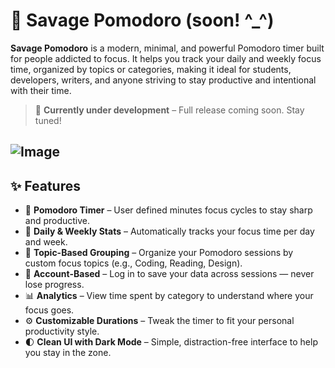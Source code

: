 # 🧠 Savage Pomodoro (soon! ^_^)

**Savage Pomodoro** is a modern, minimal, and powerful Pomodoro timer built for people addicted to focus. It helps you track your daily and weekly focus time, organized by topics or categories, making it ideal for students, developers, writers, and anyone striving to stay productive and intentional with their time.

> 🚧 **Currently under development** – Full release coming soon. Stay tuned!

![Image](https://github.com/user-attachments/assets/89e19d66-0b7b-4148-99a1-c16860cf0c41)
---

## ✨ Features

- 🔁 **Pomodoro Timer** – User defined minutes focus cycles to stay sharp and productive.
- 📅 **Daily & Weekly Stats** – Automatically tracks your focus time per day and week.
- 🧩 **Topic-Based Grouping** – Organize your Pomodoro sessions by custom focus topics (e.g., Coding, Reading, Design).
- 👤 **Account-Based** – Log in to save your data across sessions — never lose progress.
- 📊 **Analytics** – View time spent by category to understand where your focus goes.
- ⚙️ **Customizable Durations** – Tweak the timer to fit your personal productivity style.
- 🌓 **Clean UI with Dark Mode** – Simple, distraction-free interface to help you stay in the zone.

